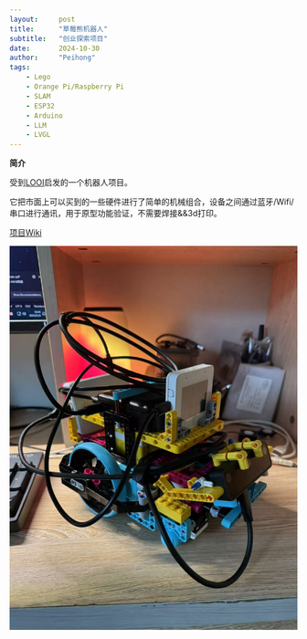 ```yaml
---
layout:     post
title:      "草莓熊机器人"
subtitle:   "创业探索项目"
date:       2024-10-30
author:     "Peihong"
tags:
    - Lego
    - Orange Pi/Raspberry Pi
    - SLAM
    - ESP32
    - Arduino
    - LLM
    - LVGL
---
```


**简介**

受到[LOOI](https://looirobot.com/)启发的一个机器人项目。

它把市面上可以买到的一些硬件进行了简单的机械组合，设备之间通过蓝牙/Wifi/串口进行通讯，用于原型功能验证，不需要焊接&&3d打印。

[项目Wiki](https://github.com/BigJohnn/StrawberryBearRobot/wiki)

![img](/img/SRobot.jpg)
